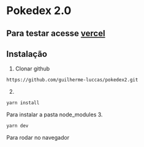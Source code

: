 # Pokedex 2.0

## Para testar acesse [vercel](pokedex2-eight.vercel.app)

## Instalação

1. Clonar github

```sh
https://github.com/guilherme-luccas/pokedex2.git

```

2.

```sh
yarn install

```

Para instalar a pasta node_modules 3.

```sh
yarn dev

```

Para rodar no navegador
